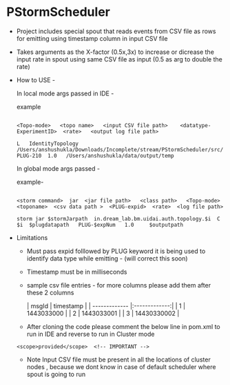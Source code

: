 # PStormScheduler

- Project includes special spout that reads events from CSV file as rows  for emitting using timestamp column in input CSV file 

- Takes arguments as the X-factor (0.5x,3x) to increase or dicrease the input rate in spout using same CSV file as input 
  (0.5 as arg to double the rate)

- How to USE -

    In local mode  args passed in IDE -
    
    example
    ```
   
    <Topo-mode>   <topo name>   <input CSV file path>    <datatype-ExperimentID>  <rate>   <output log file path>
    
    L   IdentityTopology   /Users/anshushukla/Downloads/Incomplete/stream/PStormScheduler/src/test/java/operation/output/eventDist.csv     PLUG-210  1.0   /Users/anshushukla/data/output/temp
    ```
  
  
   In global mode args passed - 
   
   example-
   ```
   
   <storm command>  jar  <jar file path>   <class path>   <Topo-mode>   <toponame>  <csv data path >  <PLUG-expid>  <rate>  <log file path>
    
   storm jar $stormJarpath  in.dream_lab.bm.uidai.auth.topology.$i  C  $i  $plugdatapath   PLUG-$expNum   1.0     $outputpath
   
   ```
   
   
- Limitations 
   
  - Must pass   expid  folllowed by PLUG keyword  it is  being used to identify data type while emitting - <PLUG-expid>   (will correct this soon)
  - Timestamp  must be in milliseconds
  - sample csv file  entries - for more columns please add  them after these 2 columns
    
    
    | msgId        | timestamp           |
| ------------- |:-------------:| 
| 1      | 1443033000 | 
| 2      | 1443033001     | 
| 3 | 14430330002    | 

    
  - After cloning the code please   comment the below line in pom.xml to run in IDE and  reverse to run in Cluster mode 
  
  ```
  <scope>provided</scope>  <!-- IMPORTANT -->
  ```
  - Note 
   Input CSV file must be present in all the locations of  cluster nodes , because we dont know in case of default scheduler  where spout is going to run
  
